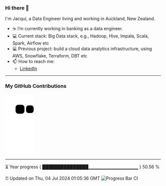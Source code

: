 ### Hi there 👋
I'm Jacqui, a Data Engineer living and working in Auckland, New Zealand.
- ☕ I’m currently working in banking as a data engineer.
- 💻 Current stack: Big Data stack, e.g., Hadoop, Hive, Impala, Scala, Spark, Airflow etc
- 💻 Previous project: build a cloud data analytics infrastructure, using AWS, Snowflake, Terraform, DBT etc
- 📫 How to reach me: 
     - [LinkedIn](https://www.linkedin.com/in/jacqui-wu/) 
 
---
### My GitHub Contributions    

![](https://raw.githubusercontent.com/phh95/phh95/main/assets/github-contribution-grid-snake.svg)

---
⏳ Year progress { ███████████████▁▁▁▁▁▁▁▁▁▁▁▁▁▁▁ } 50.56 %

⏰ Updated on Thu, 04 Jul 2024 01:05:36 GMT
![Progress Bar CI](https://github.com/jacquiwuc/jacquiwuc/workflows/Progress%20Bar%20CI/badge.svg)


